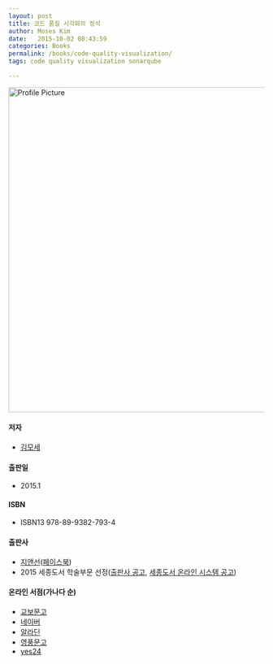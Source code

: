 ```yaml
---
layout: post
title: 코드 품질 시각화의 정석
author: Moses Kim
date:   2015-10-02 08:43:59
categories: Books
permalink: /books/code-quality-visualization/
tags: code quality visualization sonarqube

---
```


<img src="{{ site.baseurl }}assets/books/sonarqube.jpg" title="Profile Picture" class="profile" width="640">

#### 저자
- [김모세](/about)

#### 출판일
- 2015.1

#### ISBN
- ISBN13 978-89-9382-793-4

#### 출판사
- [지앤선](http://jinson.tistory.com/)([페이스북](https://www.facebook.com/JiandSon))
- 2015 세종도서 학술부문 선정([출판사 공고](http://jinson.tistory.com/273), [세종도서 온라인 시스템 공고](http://bookapply.kpipa.or.kr/front/board.act?BID=1BI4DJHy9H&BCA=&CMD=v&BRD000=3603&PAG=0))

#### 온라인 서점(가나다 순)
- [교보문고](http://www.kyobobook.co.kr/product/detailViewKor.laf?ejkGb=KOR&mallGb=KOR&barcode=9788993827934&orderClick=LEA&Kc=)
- [네이버](http://book.naver.com/bookdb/book_detail.nhn?bid=8733236)
- [알라딘](http://www.aladin.co.kr/shop/wproduct.aspx?ItemId=52412312)
- [영풍문고](http://www.ypbooks.co.kr/m_detail_view.yp?code=100578379&header_nav=01)
- [yes24](http://www.yes24.com/24/Goods/16370970?Acode=101)
